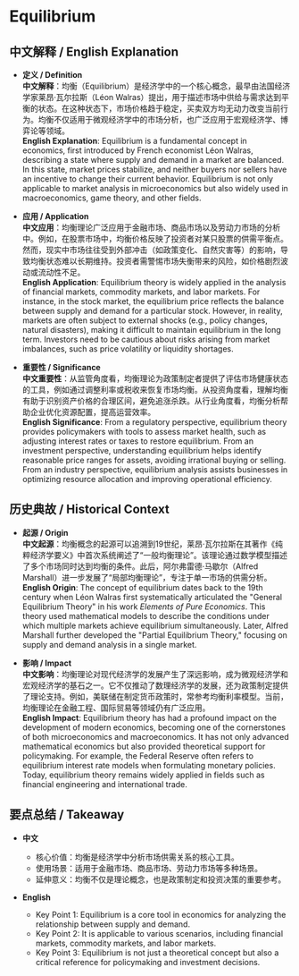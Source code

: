 # Equilibrium

## 中文解释 / English Explanation

* **定义 / Definition**  
  **中文解释**：均衡（Equilibrium）是经济学中的一个核心概念，最早由法国经济学家莱昂·瓦尔拉斯（Léon Walras）提出，用于描述市场中供给与需求达到平衡的状态。在这种状态下，市场价格趋于稳定，买卖双方均无动力改变当前行为。均衡不仅适用于微观经济学中的市场分析，也广泛应用于宏观经济学、博弈论等领域。  
  **English Explanation**: Equilibrium is a fundamental concept in economics, first introduced by French economist Léon Walras, describing a state where supply and demand in a market are balanced. In this state, market prices stabilize, and neither buyers nor sellers have an incentive to change their current behavior. Equilibrium is not only applicable to market analysis in microeconomics but also widely used in macroeconomics, game theory, and other fields.

* **应用 / Application**  
  **中文应用**：均衡理论广泛应用于金融市场、商品市场以及劳动力市场的分析中。例如，在股票市场中，均衡价格反映了投资者对某只股票的供需平衡点。然而，现实中市场往往受到外部冲击（如政策变化、自然灾害等）的影响，导致均衡状态难以长期维持。投资者需警惕市场失衡带来的风险，如价格剧烈波动或流动性不足。  
  **English Application**: Equilibrium theory is widely applied in the analysis of financial markets, commodity markets, and labor markets. For instance, in the stock market, the equilibrium price reflects the balance between supply and demand for a particular stock. However, in reality, markets are often subject to external shocks (e.g., policy changes, natural disasters), making it difficult to maintain equilibrium in the long term. Investors need to be cautious about risks arising from market imbalances, such as price volatility or liquidity shortages.

* **重要性 / Significance**  
  **中文重要性**：从监管角度看，均衡理论为政策制定者提供了评估市场健康状态的工具，例如通过调整利率或税收来恢复市场均衡。从投资角度看，理解均衡有助于识别资产价格的合理区间，避免追涨杀跌。从行业角度看，均衡分析帮助企业优化资源配置，提高运营效率。  
  **English Significance**: From a regulatory perspective, equilibrium theory provides policymakers with tools to assess market health, such as adjusting interest rates or taxes to restore equilibrium. From an investment perspective, understanding equilibrium helps identify reasonable price ranges for assets, avoiding irrational buying or selling. From an industry perspective, equilibrium analysis assists businesses in optimizing resource allocation and improving operational efficiency.

## 历史典故 / Historical Context

* **起源 / Origin**  
  **中文起源**：均衡概念的起源可以追溯到19世纪，莱昂·瓦尔拉斯在其著作《纯粹经济学要义》中首次系统阐述了“一般均衡理论”。该理论通过数学模型描述了多个市场同时达到均衡的条件。此后，阿尔弗雷德·马歇尔（Alfred Marshall）进一步发展了“局部均衡理论”，专注于单一市场的供需分析。  
  **English Origin**: The concept of equilibrium dates back to the 19th century when Léon Walras first systematically articulated the "General Equilibrium Theory" in his work *Elements of Pure Economics*. This theory used mathematical models to describe the conditions under which multiple markets achieve equilibrium simultaneously. Later, Alfred Marshall further developed the "Partial Equilibrium Theory," focusing on supply and demand analysis in a single market.

* **影响 / Impact**  
  **中文影响**：均衡理论对现代经济学的发展产生了深远影响，成为微观经济学和宏观经济学的基石之一。它不仅推动了数理经济学的发展，还为政策制定提供了理论支持。例如，美联储在制定货币政策时，常参考均衡利率模型。当前，均衡理论在金融工程、国际贸易等领域仍有广泛应用。  
  **English Impact**: Equilibrium theory has had a profound impact on the development of modern economics, becoming one of the cornerstones of both microeconomics and macroeconomics. It has not only advanced mathematical economics but also provided theoretical support for policymaking. For example, the Federal Reserve often refers to equilibrium interest rate models when formulating monetary policies. Today, equilibrium theory remains widely applied in fields such as financial engineering and international trade.

## 要点总结 / Takeaway

* **中文**  
  - 核心价值：均衡是经济学中分析市场供需关系的核心工具。  
  - 使用场景：适用于金融市场、商品市场、劳动力市场等多种场景。  
  - 延伸意义：均衡不仅是理论概念，也是政策制定和投资决策的重要参考。  

* **English**  
  - Key Point 1: Equilibrium is a core tool in economics for analyzing the relationship between supply and demand.  
  - Key Point 2: It is applicable to various scenarios, including financial markets, commodity markets, and labor markets.  
  - Key Point 3: Equilibrium is not just a theoretical concept but also a critical reference for policymaking and investment decisions.